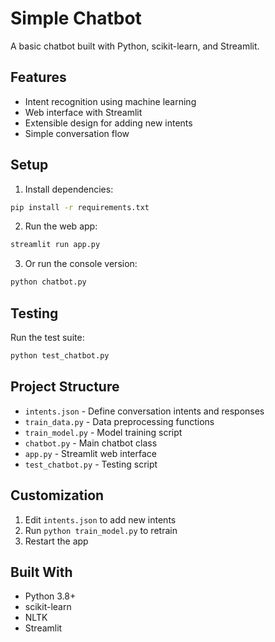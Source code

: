 # Simple Chatbot

A basic chatbot built with Python, scikit-learn, and Streamlit.

## Features

- Intent recognition using machine learning
- Web interface with Streamlit
- Extensible design for adding new intents
- Simple conversation flow

## Setup

1. Install dependencies:
```bash
pip install -r requirements.txt
```

2. Run the web app:
```bash
streamlit run app.py
```

3. Or run the console version:
```bash
python chatbot.py
```

## Testing

Run the test suite:
```bash
python test_chatbot.py
```

## Project Structure

- `intents.json` - Define conversation intents and responses
- `train_data.py` - Data preprocessing functions
- `train_model.py` - Model training script
- `chatbot.py` - Main chatbot class
- `app.py` - Streamlit web interface
- `test_chatbot.py` - Testing script

## Customization

1. Edit `intents.json` to add new intents
2. Run `python train_model.py` to retrain
3. Restart the app

## Built With

- Python 3.8+
- scikit-learn
- NLTK
- Streamlit